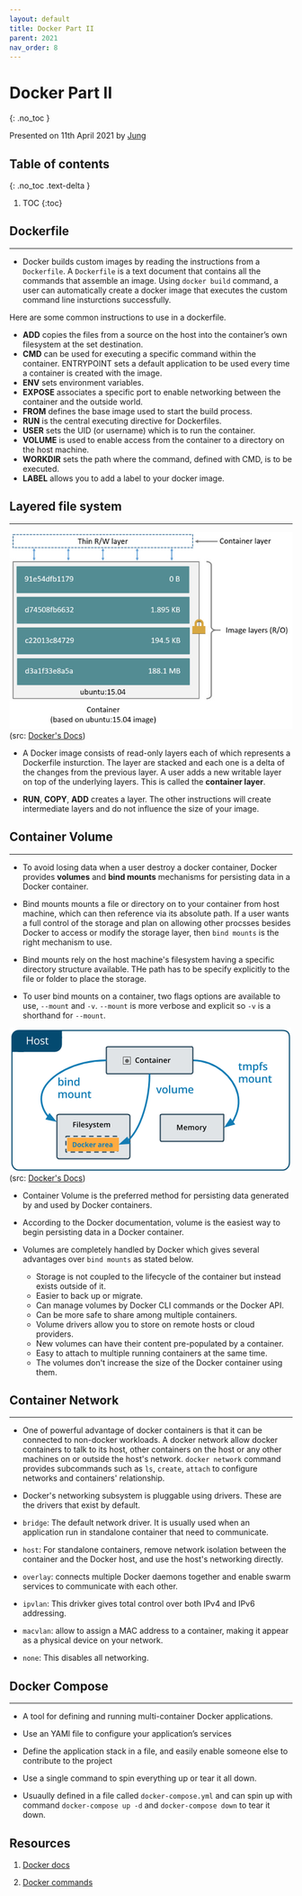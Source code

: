 ```yaml
---
layout: default
title: Docker Part II
parent: 2021
nav_order: 8
---
```


# Docker Part II
{: .no_toc }

Presented on 11th April 2021 by [Jung](https://github.com/junglee1101)

## Table of contents
{: .no_toc .text-delta }

1. TOC
{:toc}

## Dockerfile

----

- Docker builds custom images by reading the instructions from a `Dockerfile`. A `Dockerfile` is a text document that contains all the commands that assemble an image. Using `docker build` command, a user can automatically create a docker image that executes the custom command line insturctions successfully. 

Here are some common instructions to use in a dockerfile.

- **ADD** copies the files from a source on the host into the container’s own filesystem at the set destination.
- **CMD** can be used for executing a specific command within the container.
ENTRYPOINT sets a default application to be used every time a container is created with the image.
- **ENV** sets environment variables.
- **EXPOSE** associates a specific port to enable networking between the container and the outside world.
- **FROM** defines the base image used to start the build process.
- **RUN** is the central executing directive for Dockerfiles.
- **USER** sets the UID (or username) which is to run the container.
- **VOLUME** is used to enable access from the container to a directory on the host machine.
- **WORKDIR** sets the path where the command, defined with CMD, is to be executed.
- **LABEL** allows you to add a label to your docker image.

## Layered file system

----

![Docker container layers](container-layers.jpeg)
(src: [Docker's Docs](https://docs.docker.com/storage/storagedriver/))

- A Docker image consists of read-only layers each of which represents a Dockerfile insturction. The layer are stacked and each one is a delta of the changes from the previous layer. A user adds a new writable layer on top of the underlying layers. This is called the **container layer**. 

- **RUN**, **COPY**, **ADD** creates a layer. The other instructions will create intermediate layers and do not influence the size of your image. 


## Container Volume

----

- To avoid losing data when a user destroy a docker container, Docker provides **volumes** and **bind mounts** mechanisms for persisting data in a Docker container.

- Bind mounts mounts a file or directory on to your container from host machine, which can then reference via its absolute path. If a user wants a full control of the storage and plan on allowing other procsses besides Docker to access or modify the storage layer, then `bind mounts` is the right mechanism to use. 

- Bind mounts rely on the host machine's filesystem having a specific directory structure available. THe path has to be specify explicitly to the file or folder to place the storage. 

- To user bind mounts on a container, two flags options are available to use, `--mount` and `-v`. `--mount` is more verbose and explicit so `-v` is a shorthand for `--mount`. 

![bind-mounts-or-volume](types-of-mounts-volume.png)
(src: [Docker's Docs](https://docs.docker.com/storage/volumes/))

- Container Volume is the preferred method for persisting data generated by and used by Docker containers. 

- According to the Docker documentation, volume is the easiest way to begin persisting data in a Docker container. 

- Volumes are completely handled by Docker which gives several advantages over `bind mounts` as stated below. 

    - Storage is not coupled to the lifecycle of the container but instead exists outside of it. 
    - Easier to back up or migrate.
    - Can manage volumes by Docker CLI commands or the Docker API. 
    - Can be more safe to share among multiple containers. 
    - Volume drivers allow you to store on remote hosts or cloud providers. 
    - New volumes can have their content pre-populated by a container. 
    - Easy to attach to multiple running containers at the same time. 
    - The volumes don't increase the size of the Docker container using them. 


## Container Network

----

- One of powerful advantage of docker containers is that it can be connected to non-docker workloads. A docker network allow docker containers to talk to its host, other containers on the host or any other machines on or outside the host's network. `docker network` command provides subcommands such as `ls`, `create`, `attach` to configure networks and containers' relationship. 

- Docker's networking subsystem is pluggable using drivers. These are the drivers that exist by default. 

- `bridge`: The default network driver. It is usually used when an application run in standalone container that need to communicate.
- `host`: For standalone containers, remove network isolation between the container and the Docker host, and use the host's networking directly.
- `overlay`: connects multiple Docker daemons together and enable swarm services to communicate with each other. 
- `ipvlan`: This drivker gives total control over both IPv4 and IPv6 addressing. 
- `macvlan`: allow to assign a MAC address to a container, making it appear as a physical device on your network. 
- `none`: This disables all networking. 

## Docker Compose

----
- A tool for defining and running multi-container Docker applications. 

- Use an YAMl file to configure your application’s services 

- Define the application stack in a file, and easily enable someone else to contribute to the project

- Use a single command to spin everything up or tear it all down. 

- Usuaully defined in a file called `docker-compose.yml` and can spin up with command `docker-compose up -d` and `docker-compose down` to tear it down. 


## Resources 
1. [Docker docs](https://docs.docker.com/get-started/overview/)

2. [Docker commands](https://docs.docker.com/engine/reference/commandline/docker/)